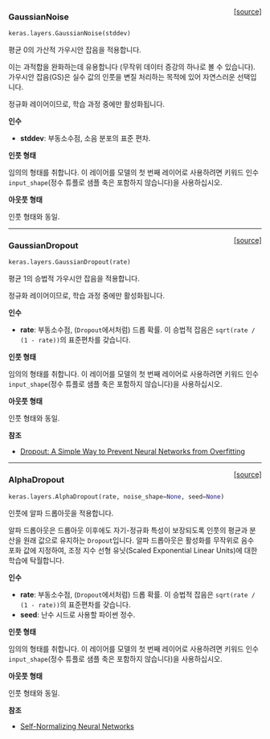 <span style="float:right;">[[source]](https://github.com/keras-team/keras/blob/master/keras/layers/noise.py#L14)</span>
### GaussianNoise

```python
keras.layers.GaussianNoise(stddev)
```

평균 0의 가산적 가우시안 잡음을 적용합니다.

이는 과적합을 완화하는데 유용합니다
(무작위 데이터 증강의 하나로 볼 수 있습니다).
가우시안 잡음(GS)은 실수 값의 인풋을 변질 처리하는 목적에 있어
자연스러운 선택입니다.

정규화 레이어이므로, 학습 과정 중에만 활성화됩니다.

__인수__

- __stddev__: 부동소수점, 소음 분포의 표준 편차.

__인풋 형태__

임의의 형태를 취합니다. 이 레이어를 모델의 첫 번째 레이어로
사용하려면 키워드 인수 `input_shape`(정수 튜플로 샘플 축은 포함하지 않습니다)을
사용하십시오.

__아웃풋 형태__

인풋 형태와 동일.
    
----

<span style="float:right;">[[source]](https://github.com/keras-team/keras/blob/master/keras/layers/noise.py#L58)</span>
### GaussianDropout

```python
keras.layers.GaussianDropout(rate)
```

평균 1의 승법적 가우시안 잡음을 적용합니다.

정규화 레이어이므로, 학습 과정 중에만 활성화됩니다.

__인수__

- __rate__: 부동소수점, (`Dropout`에서처럼) 드롭 확률.
    이 승법적 잡음은
    `sqrt(rate / (1 - rate))`의 표준편차를 갖습니다.

__인풋 형태__

임의의 형태를 취합니다. 이 레이어를 모델의 첫 번째 레이어로
사용하려면 키워드 인수 `input_shape`(정수 튜플로 샘플 축은 포함하지 않습니다)을
사용하십시오.

__아웃풋 형태__

인풋 형태와 동일.

__참조__

- [Dropout: A Simple Way to Prevent Neural Networks from Overfitting](
   http://www.cs.toronto.edu/~rsalakhu/papers/srivastava14a.pdf)
    
----

<span style="float:right;">[[source]](https://github.com/keras-team/keras/blob/master/keras/layers/noise.py#L106)</span>
### AlphaDropout

```python
keras.layers.AlphaDropout(rate, noise_shape=None, seed=None)
```

인풋에 알파 드롭아웃을 적용합니다.

알파 드롭아웃은 드롭아웃 이후에도 자기-정규화 특성이
보장되도록 인풋의 평균과 분산을
원래 값으로 유지하는 `Dropout`입니다.
알파 드롭아웃은 활성화를 무작위로 음수 포화 값에 지정하여,
조정 지수 선형 유닛(Scaled Exponential Linear Units)에 대한 학습에 탁월합니다.

__인수__

- __rate__: 부동소수점, (`Dropout`에서처럼) 드롭 확률.
    이 승법적 잡음은
    `sqrt(rate / (1 - rate))`의 표준편차를 갖습니다.
- __seed__: 난수 시드로 사용할 파이썬 정수.

__인풋 형태__

임의의 형태를 취합니다. 이 레이어를 모델의 첫 번째 레이어로
사용하려면 키워드 인수 `input_shape`(정수 튜플로 샘플 축은 포함하지 않습니다)을
사용하십시오.

__아웃풋 형태__

인풋 형태와 동일.

__참조__

- [Self-Normalizing Neural Networks](https://arxiv.org/abs/1706.02515)
    
